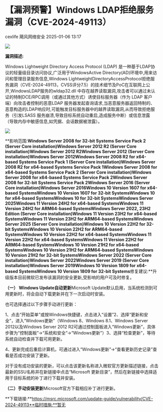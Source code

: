 #  【漏洞预警】Windows LDAP拒绝服务漏洞（CVE-2024-49113）   
cexlife  飓风网络安全   2025-01-06 13:17  
  
![](https://mmbiz.qpic.cn/mmbiz_png/ibhQpAia4xu03AkYAxRXeKpaLibxNsTRAULCialVFISnUzogmTAMPa6wf82T5rs8XXwQAaQzQuYicia5JgywYxAwsOCQ/640?wx_fmt=png&from=appmsg "")  
  
**漏洞描述:**  
  
Windows Lightweight Directory Access Protocol (LDAP) 是一种基于LDAP协议的轻量级目录访问协议,广泛用于WindowsActive Directory(AD)环境中,用来访问和管理目录服务信息,Windows LightweightDirectoryAccessProtocol拒绝服务漏洞（CVE-2024-49113，CVSS评分7.5）的技术细节及PoC在互联网上公开,WindowsLDAP服务的wldap32.dll 中存在越界读取漏洞,攻击者可以通过未认证的特制DCE/RPC调用（或通过其他方式）诱使目标服务器（作为 LDAP 客户端）向攻击者控制的恶意LDAP 服务器发起查询请求,当恶意服务器返回特制的、恶意构造的LDAP响应时,可能触发目标服务器中的越界读取漏洞,从而导致拒绝服务（引发LSASS 服务崩溃,导致目标系统自动重启,造成服务中断）或信息泄露（导致内存中敏感信息,如凭据、会话数据被泄露）。  
  
![](https://mmbiz.qpic.cn/mmbiz_png/ibhQpAia4xu03AkYAxRXeKpaLibxNsTRAULJ03NYnlq0KBoYhubf6Vic0e4VmY4CxbYZKOCdgtgYQSdLj4C6KdMCMA/640?wx_fmt=png&from=appmsg "")  
  
**影响范围:**Windows Server 2008 for 32-bit Systems Service Pack 2 (Server Core installation)Windows Server 2012 R2 (Server Core installation)Windows Server 2012 R2Windows Server 2012 (Server Core installation)Windows Server 2012Windows Server 2008 R2 for x64-based Systems Service Pack 1 (Server Core installation)Windows Server 2008 R2 for x64-based Systems Service Pack 1Windows Server 2008 for x64-based Systems Service Pack 2 (Server Core installation)Windows Server 2008 for x64-based Systems Service Pack 2Windows Server 2008 for 32-bit Systems Service Pack 2Windows Server 2016 (Server Core installation)Windows Server 2016Windows 10 Version 1607 for x64-based SystemsWindows 10 Version 1607 for 32-bit SystemsWindows 10 for x64-based SystemsWindows 10 for 32-bit SystemsWindows Server 2025Windows 11 Version 24H2 for x64-based SystemsWindows 11 Version 24H2 for ARM64-based SystemsWindows Server 2022, 23H2 Edition (Server Core installation)Windows 11 Version 23H2 for x64-based SystemsWindows 11 Version 23H2 for ARM64-based SystemsWindows Server 2025 (Server Core installation)Windows 10 Version 22H2 for 32-bit SystemsWindows 10 Version 22H2 for ARM64-based SystemsWindows 10 Version 22H2 for x64-based SystemsWindows 11 Version 22H2 for x64-based SystemsWindows 11 Version 22H2 for ARM64-based SystemsWindows 10 Version 21H2 for x64-based SystemsWindows 10 Version 21H2 for ARM64-based SystemsWindows 10 Version 21H2 for 32-bit SystemsWindows Server 2022 (Server Core installation)Windows Server 2022Windows Server 2019 (Server Core installation)Windows Server 2019Windows 10 Version 1809 for x64-based SystemsWindows 10 Version 1809 for 32-bit Systems**修复建议:**升级版本目前微软已发布该漏洞的安全更新,受影响的用户可及时修复。  
  
**（一） Windows Update自动更新**Microsoft Update默认启用，当系统检测到可用更新时，将会自动下载更新并在下一次启动时安装。  
  
也可选择通过以下步骤手动进行更新：  
  
1、点击“开始菜单”或按Windows快捷键，点击进入“设置”2、选择“更新和安全”，进入“Windows更新”（Windows 8、Windows 8.1、Windows Server 2012以及Windows Server 2012 R2可通过控制面板进入“Windows更新”，具体步骤为“控制面板”->“系统和安全”->“Windows更新”）3、选择“检查更新”，等待系统自动检查并下载可用更新。  
  
4、更新完成后重启计算机，可通过进入“Windows更新”->“查看更新历史记录”查看是否成功安装了更新。  
  
对于没有成功安装的更新，可以点击该更新名称进入微软官方更新描述链接，点击最新的SSU名称并在新链接中点击“Microsoft 更新目录”，然后在新链接中选择适用于目标系统的补丁进行下载并安装。  
  
**（二）手动安装更新**Microsoft官方下载相应补丁进行更新。  
  
**下载链接:**https://msrc.microsoft.com/update-guide/vulnerability/CVE-2024-49113**临时措施:**暂无  
  

